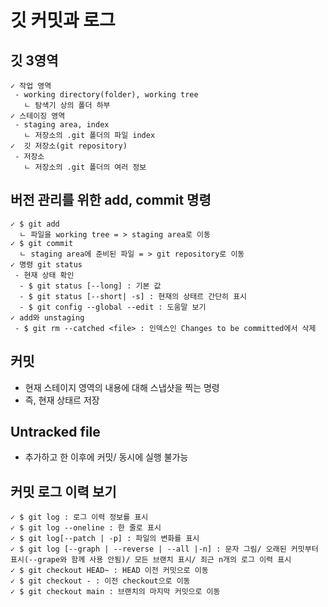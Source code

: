 # 깃 커밋과 로그 

## 깃 3영역
```
✓ 작업 영역
 - working directory(folder), working tree
   ㄴ 탐색기 상의 폴더 하부
✓ 스테이징 영역
 - staging area, index
   ㄴ 저장소의 .git 폴더의 파일 index
✓  깃 저장소(git repository)
 - 저장소
   ㄴ 저장소의 .git 폴더의 여러 정보
```
## 버전 관리를  위한 add, commit 명령
```
✓ $ git add
  ㄴ 파일을 working tree = > staging area로 이동 
✓ $ git commit
  ㄴ staging area에 준비된 파일 = > git repository로 이동
✓ 명령 git status
 - 현재 상태 확인
  - $ git status [--long] : 기본 값
  - $ git status [--short| -s] : 현재의 상태르 간단히 표시
  - $ git config --global --edit : 도움말 보기
✓ add와 unstaging
 - $ git rm --catched <file> : 인덱스인 Changes to be committed에서 삭제
```
## 커밋
 - 현재 스테이지 영역의 내용에 대해 스냅샷을 찍는 명령
 - 즉, 현재 상태르 저장
## Untracked file
 - 추가하고 한 이후에 커밋/ 동시에 실행 불가능
## 커밋 로그 이력 보기
``` 
✓ $ git log : 로그 이력 정보를 표시
✓ $ git log --oneline : 한 줄로 표시 
✓ $ git log[--patch | -p] : 파일의 변화를 표시
✓ $ git log [--graph | --reverse | --all |-n] : 문자 그림/ 오래된 커밋부터 표시(--grape와 함께 사용 안됨)/ 모든 브랜치 표시/ 죄근 n개의 로그 이력 표시
✓ $ git checkout HEAD~ : HEAD 이전 커밋으로 이동
✓ $ git checkout - : 이전 checkout으로 이동
✓ $ git checkout main : 브랜치의 마지막 커밋으로 이동
```